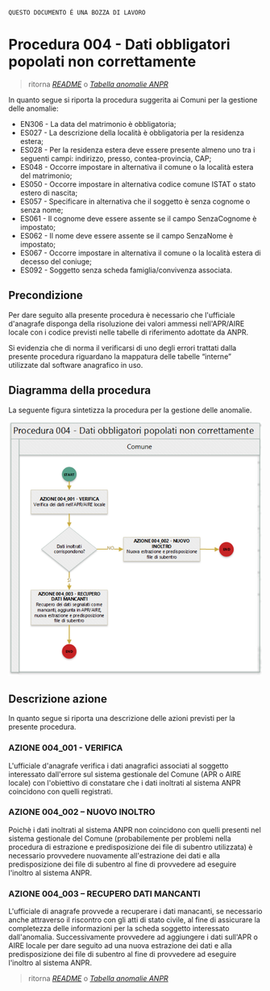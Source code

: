 	QUESTO DOCUMENTO É UNA BOZZA DI LAVORO

# Procedura 004 - Dati obbligatori popolati non correttamente

> ritorna [*README*](../README.md) o [*Tabella anomalie ANPR*](../TAB01_ANOMALIE_ANPR.md)

In quanto segue si riporta la procedura suggerita ai Comuni per la gestione delle anomalie: 

- EN306 - La data del matrimonio è obbligatoria;
- ES027 - La descrizione della località è obbligatoria per la residenza estera;
- ES028 - Per la residenza estera deve essere presente almeno uno tra i seguenti campi: indirizzo, presso, contea-provincia, CAP;
- ES048 - Occorre impostare in alternativa il comune o la località estera del matrimonio;
- ES050 - Occorre impostare in alternativa codice comune ISTAT o stato estero di nascita;
- ES057 - Specificare in alternativa che il soggetto è senza cognome o senza nome;
- ES061 - Il cognome deve essere assente se il campo SenzaCognome è impostato;
- ES062 - Il nome deve essere assente se il campo SenzaNome è impostato;
- ES067 - Occorre impostare in alternativa il comune o la località estera di decesso del coniuge;
- ES092	- Soggetto senza scheda famiglia/convivenza associata.


## Precondizione
Per dare seguito alla presente procedura è necessario che l'ufficiale d'anagrafe disponga della risoluzione dei valori ammessi nell'APR/AIRE locale con i codice previsti nelle tabelle di riferimento adottate da ANPR.

Si evidenzia che di norma il verificarsi di uno degli errori trattati dalla presente procedura riguardano la mappatura delle tabelle “interne” utilizzate dal software anagrafico in uso.  


## Diagramma della procedura
La seguente figura sintetizza la procedura per la gestione delle anomalie.

![Swimlane diagram procedura 004](image/IMAGE_004.png)

## Descrizione azione
In quanto segue si riporta una descrizione delle azioni previsti per la presente procedura.

### AZIONE 004_001 - VERIFICA
L'ufficiale d'anagrafe verifica i dati anagrafici associati al soggetto interessato dall'errore sul sistema gestionale del Comune (APR o AIRE locale) con l'obiettivo di constatare che i dati inoltrati al sistema ANPR coincidono con quelli registrati.

### AZIONE 004_002 – NUOVO INOLTRO
Poichè i dati inoltrati al sistema ANPR non coincidono con quelli presenti nel sistema gestionale del Comune (probabilemente per problemi nella procedura di estrazione e predisposizione dei file di subentro utilizzata) è necessario provvedere nuovamente all'estrazione dei dati e alla predisposizione dei file di subentro al fine di provvedere ad eseguire l'inoltro al sistema ANPR.

### AZIONE 004_003 – RECUPERO DATI MANCANTI
L'ufficiale di anagrafe provvede a recuperare i dati manacanti, se necessario anche attraverso il riscontro con gli atti di stato civile, al fine di assicurare la completezza delle informazioni per la scheda soggetto interessato dall'anomalia. Successivamente provvedere ad aggiungere i dati sull'APR o AIRE locale per dare seguito ad una nuova estrazione dei dati e alla predisposizione dei file di subentro al fine di provvedere ad eseguire l'inoltro al sistema ANPR.


> ritorna [*README*](../README.md) o [*Tabella anomalie ANPR*](../TAB01_ANOMALIE_ANPR.md)
